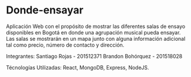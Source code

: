 # Donde-ensayar
Aplicación Web con el propósito de mostrar las diferentes salas de ensayo disponibles en Bogotá en donde una agrupación musical pueda ensayar. Las salas se mostrarán en un mapa junto con alguna información adicional tal como precio, número de contacto y dirección.

Integrantes: 
Santiago Rojas - 201512371
Brandon Bohórquez - 201518028

Técnologías Utilizadas: React, MongoDB, Express, NodeJS.

